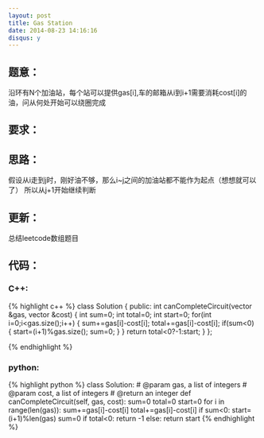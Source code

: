 ```yaml
---
layout: post
title: Gas Station
date: 2014-08-23 14:16:16
disqus: y
---
```


## 题意：
沿环有N个加油站，每个站可以提供gas[i],车的邮箱从i到i+1需要消耗cost[i]的油，问从何处开始可以绕圈完成

## 要求：


## 思路：
假设从i走到j时，刚好油不够，那么i~j之间的加油站都不能作为起点（想想就可以了）
所以从j+1开始继续判断

## 更新：
总结leetcode数组题目

## 代码：

### C++:

{% highlight c++ %}
class Solution {
public:
    int canCompleteCircuit(vector<int> &gas, vector<int> &cost) {
        int sum=0;
        int total=0;
        int start=0;
        for(int i=0;i<gas.size();i++)
        {
            sum+=gas[i]-cost[i];
            total+=gas[i]-cost[i];
            if(sum<0)
            {
                start=(i+1)%gas.size();
                sum=0;
            }
        }
        return total<0?-1:start;
    }
};


 {% endhighlight %}
### python:

{% highlight python %}
class Solution:
    # @param gas, a list of integers
    # @param cost, a list of integers
    # @return an integer
    def canCompleteCircuit(self, gas, cost):
        sum=0
        total=0
        start=0
        for i in range(len(gas)):
            sum+=gas[i]-cost[i]
            total+=gas[i]-cost[i]
            if sum<0:
                start=(i+1)%len(gas)
                sum=0
        if total<0:
            return -1
        else:
            return start
 {% endhighlight %}
